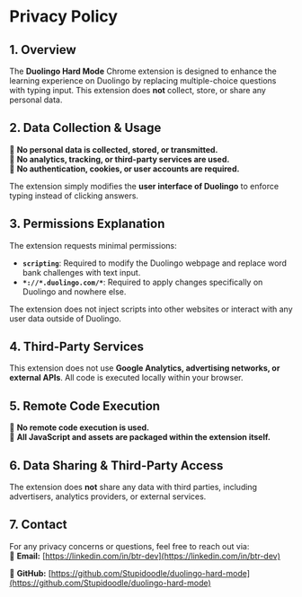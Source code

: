 # **Privacy Policy**

## **1. Overview**
The **Duolingo Hard Mode** Chrome extension is designed to enhance the learning experience on Duolingo by replacing multiple-choice questions with typing input. This extension does **not** collect, store, or share any personal data.

## **2. Data Collection & Usage**
🚫 **No personal data is collected, stored, or transmitted.**  
🚫 **No analytics, tracking, or third-party services are used.**  
🚫 **No authentication, cookies, or user accounts are required.**

The extension simply modifies the **user interface of Duolingo** to enforce typing instead of clicking answers.

## **3. Permissions Explanation**
The extension requests minimal permissions:

- **`scripting`**: Required to modify the Duolingo webpage and replace word bank challenges with text input.
- **`*://*.duolingo.com/*`**: Required to apply changes specifically on Duolingo and nowhere else.

The extension does not inject scripts into other websites or interact with any user data outside of Duolingo.

## **4. Third-Party Services**
This extension does not use **Google Analytics, advertising networks, or external APIs**. All code is executed locally within your browser.

## **5. Remote Code Execution**
🚫 **No remote code execution is used.**  
🚫 **All JavaScript and assets are packaged within the extension itself.**

## **6. Data Sharing & Third-Party Access**
The extension does **not** share any data with third parties, including advertisers, analytics providers, or external services.

## **7. Contact**
For any privacy concerns or questions, feel free to reach out via:  
📧 **Email:** [https://linkedin.com/in/btr-dev](https://linkedin.com/in/btr-dev)

🔗 **GitHub:** [https://github.com/Stupidoodle/duolingo-hard-mode](https://github.com/Stupidoodle/duolingo-hard-mode)